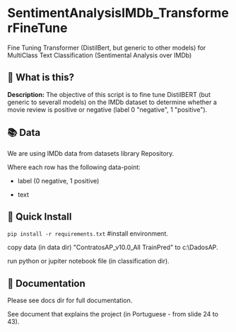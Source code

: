 # SentimentAnalysisIMDb_TransformerFineTune
Fine Tuning Transformer (DistilBert, but generic to other models) for MultiClass Text Classification (Sentimental Analysis over IMDb)

## 🤔 What is this?
**Description:**  The objective of this script is to fine tune DistilBERT (but generic to severall models) on the IMDb dataset to determine whether a movie review is positive or negative (label 0 "negative", 1 "positive").

## 📚 Data

We are using IMDb data from datasets library Repository.

Where each row has the following data-point:
  - label (0 negative, 1 positive)
  
  - text		 
		  


##  🚀 Quick Install

`pip install -r requirements.txt` #install environment.

copy data (in data dir) "ContratosAP_v10.0_All TrainPred" to c:\DadosAP.

run python or jupiter notebook file (in classification dir).


## 📖 Documentation

Please see docs dir for full documentation.

See document that explains the project (in Portuguese - from slide 24 to 43).

